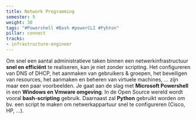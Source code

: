 ```yaml
---
title: Network Programming
semester: 5
weight: 30
tags: "#Powershell #Bash #powerCLI #Pyhton"
pillar: connect
tracks:
- infrastructure-engineer
---
```

Om snel een aantal administratieve taken binnen een netwerkinfrastructuur **snel en efficiënt** te realiseren, kan je niet zonder scripting. Het configureren van DNS of DHCP, het aanmaken van gebruikers & groepen, het beveiligen van resources, het aanmaken en beheren van virtuele machines, … zijn maar een paar voorbeelden. Je gaat aan de slag met **Microsoft Powershell** in een **Windows en Vmware omgeving**. In de Open Source wereld wordt vooral **bash-scripting** gebruik. Daarnaast zal **Python** gebruikt worden om bv. een script te maken om netwerkappartuur snel te configureren (Cisco, HP, ...).